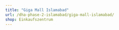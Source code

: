 ```yaml
---
title: "Giga Mall Islamabad"
url: /dha-phase-2-islamabad/giga-mall-islamabad/
shop: Einkaufszentrum
---
```

